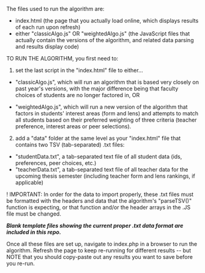 The files used to run the algorithm are:

- index.html (the page that you actually load online, which displays results of each run upon refresh)
- either "classicAlgo.js" OR "weightedAlgo.js" (the JavaScript files that actually contain the versions of the algorithm, and related data parsing and results display code)

TO RUN THE ALGORITHM, you first need to:

1. set the last script in the "index.html" file to either...

- "classicAlgo.js", which will run an algorithm that is based very closely on past year's versions, with the major difference being that faculty choices of students are no longer factored in, OR

- "weightedAlgo.js", which will run a new version of the algorithm that factors in students' interest areas (form and lens) and attempts to match all students based on their preferred weighting of three criteria (teacher preference, interest areas or peer selections).

2. add a "data" folder at the same level as your "index.html" file that contains two TSV (tab-separated) .txt files:

- "studentData.txt", a tab-separated text file of all student data (ids, preferences, peer choices, etc.)
- "teacherData.txt", a tab-separated text file of all teacher data for the upcoming thesis semester (including teacher form and lens rankings, if applicable)

! IMPORTANT: In order for the data to import properly, these .txt files must be formatted with the headers and data that the algorithm's "parseTSV()" function is expecting, or that function and/or the header arrays in the .JS file must be changed. 

***Blank template files showing the current proper .txt data format are included in this repo.***

Once all these files are set up, navigate to index.php in a browser to run the algorithm. Refresh the page to keep re-running for different results -- but NOTE that you should copy-paste out any results you want to save before you re-run.
	
